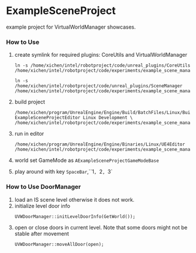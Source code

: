 # ExampleSceneProject

example project for VirtualWorldManager showcases.

### How to Use

1. create symlink for required plugins: CoreUtils and VirtualWorldManager
    ```buildoutcfg
    ln -s /home/xichen/intel/robotproject/code/unreal_plugins/CoreUtils /home/xichen/intel/robotproject/code/experiments/example_scene_manager/ExampleSceneProject/Plugins/CoreUtils

    ln -s /home/xichen/intel/robotproject/code/unreal_plugins/SceneManager /home/xichen/intel/robotproject/code/experiments/example_scene_manager/ExampleSceneProject/Plugins/SceneManager
    ```

2. build project

   ```buildoutcfg
   /home/xichen/program/UnrealEngine/Engine/Build/BatchFiles/Linux/Build.sh ExampleSceneProjectEditor Linux Development \
   /home/xichen/intel/robotproject/code/experiments/example_scene_manager/ExampleSceneProject/ExampleSceneProject.uproject
   ```
3. run in editor

   ```buildoutcfg
   /home/xichen/program/UnrealEngine/Engine/Binaries/Linux/UE4Editor /home/xichen/intel/robotproject/code/experiments/example_scene_manager/ExampleSceneProject/ExampleSceneProject.uproject
   ```

4. world set GameMode as `AExampleSceneProjectGameModeBase`

5. play around with key `SpaceBar`,``1`, `2`, `3` 


### How to Use DoorManager
1. load an IS scene level otherwise it does not work.
2. initialize level door info  
   ```
   UVWDoorManager::initLevelDoorInfo(GetWorld());
   ```
3. open or close doors in current level. Note that some doors might not be stable after movement
   ```buildoutcfg
   UVWDoorManager::moveAllDoor(open);
   ```